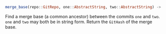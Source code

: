 ```julia
merge_base(repo::GitRepo, one::AbstractString, two::AbstractString) -> GitHash
```

Find a merge base (a common ancestor) between the commits `one` and `two`. `one` and `two` may both be in string form. Return the `GitHash` of the merge base.
